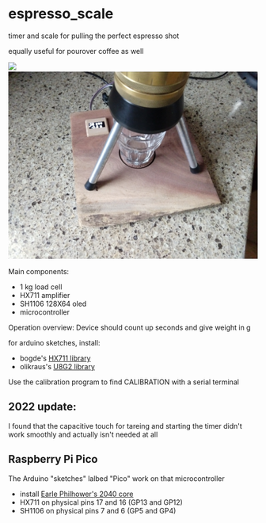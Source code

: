 # espresso_scale
timer and scale for pulling the perfect espresso shot

equally useful for pourover coffee as well

![](https://github.com/ssk8/espresso_scale/blob/main/2020-10-26%2011.09.05.jpg)
![](https://github.com/ssk8/espresso_scale/blob/main/2020-10-26%2011.08.21.jpg)

Main components:
- 1 kg load cell
- HX711 amplifier
- SH1106 128X64 oled
- microcontroller

Operation overview:
Device should count up seconds and give weight in g 

for arduino sketches, install:
- bogde's [HX711 library](https://github.com/bogde/HX711)
- olikraus's [U8G2 library](https://github.com/olikraus/u8g2)

Use the calibration program to find CALIBRATION with a serial terminal



## 2022 update:
I found that the capacitive touch for tareing and starting the timer didn't work smoothly and actually isn't needed at all


## Raspberry Pi Pico
The Arduino "sketches" lalbed "Pico" work on that microcontroller
- install [Earle Philhower's 2040 core](https://github.com/earlephilhower/arduino-pico)
- HX711 on physical pins 17 and 16 (GP13 and GP12)
- SH1106 on physical pins 7 and 6 (GP5 and GP4)